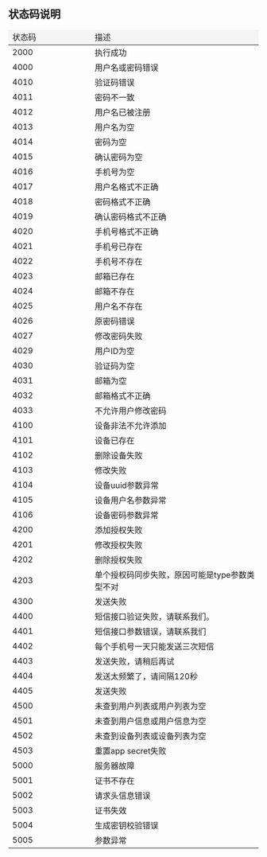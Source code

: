 ## 状态码说明

<table>
<thead>
<tr style="background-color:#f5f5f5;"><td style="width:150px;">状态码</td><td>描述</td></tr>
</thead>
<tbody>
<tr><td>2000</td><td>执行成功</td></tr>
<tr><td>4000</td><td>用户名或密码错误</td></tr>
<tr><td>4010</td><td>验证码错误</td></tr>
<tr><td>4011</td><td>密码不一致</td></tr>
<tr><td>4012</td><td>用户名已被注册</td></tr>
<tr><td>4013</td><td>用户名为空</td></tr>
<tr><td>4014</td><td>密码为空</td></tr>
<tr><td>4015</td><td>确认密码为空</td></tr>
<tr><td>4016</td><td>手机号为空</td></tr>
<tr><td>4017</td><td>用户名格式不正确</td></tr>
<tr><td>4018</td><td>密码格式不正确</td></tr>
<tr><td>4019</td><td>确认密码格式不正确</td></tr>
<tr><td>4020</td><td>手机号格式不正确</td></tr>
<tr><td>4021</td><td>手机号已存在</td></tr>
<tr><td>4022</td><td>手机号不存在</td></tr>
<tr><td>4023</td><td>邮箱已存在</td></tr>
<tr><td>4024</td><td>邮箱不存在</td></tr>
<tr><td>4025</td><td>用户名不存在</td></tr>
<tr><td>4026</td><td>原密码错误</td></tr>
<tr><td>4027</td><td>修改密码失败</td></tr>
<tr><td>4029</td><td>用户ID为空</td></tr>
<tr><td>4030</td><td>验证码为空</td></tr>
<tr><td>4031</td><td>邮箱为空</td></tr>
<tr><td>4032</td><td>邮箱格式不正确</td></tr>
<tr><td>4033</td><td>不允许用户修改密码</td></tr>
<tr><td>4100</td><td>设备非法不允许添加</td></tr>
<tr><td>4101</td><td>设备已存在</td></tr>
<tr><td>4102</td><td>删除设备失败</td></tr>
<tr><td>4103</td><td>修改失败</td></tr>
<tr><td>4104</td><td>设备uuid参数异常</td></tr>
<tr><td>4105</td><td>设备用户名参数异常</td></tr>
<tr><td>4106</td><td>设备密码参数异常</td></tr>
<tr><td>4200</td><td>添加授权失败</td></tr>
<tr><td>4201</td><td>修改授权失败</td></tr>
<tr><td>4202</td><td>删除授权失败</td></tr>
<tr><td>4203</td><td>单个授权码同步失败，原因可能是type参数类型不对</td></tr>
<tr><td>4300</td><td>发送失败</td></tr>
<tr><td>4400</td><td>短信接口验证失败，请联系我们。</td></tr>
<tr><td>4401</td><td>短信接口参数错误，请联系我们</td></tr>
<tr><td>4402</td><td>每个手机号一天只能发送三次短信</td></tr>
<tr><td>4403</td><td>发送失败，请稍后再试</td></tr>
<tr><td>4404</td><td>发送太频繁了，请间隔120秒</td></tr>
<tr><td>4405</td><td>发送失败</td></tr>
<tr><td>4500</td><td>未查到用户列表或用户列表为空</td></tr>
<tr><td>4501</td><td>未查到用户信息或用户信息为空</td></tr>
<tr><td>4502</td><td>未查到设备列表或设备列表为空</td></tr>
<tr><td>4503</td><td>重置app secret失败</td></tr>
<tr><td>5000</td><td>服务器故障</td></tr>
<tr><td>5001</td><td>证书不存在</td></tr>
<tr><td>5002</td><td>请求头信息错误</td></tr>
<tr><td>5003</td><td>证书失效</td></tr>
<tr><td>5004</td><td>生成密钥校验错误</td></tr>
<tr><td>5005</td><td>参数异常</td></tr>
</tbody>
</table>
